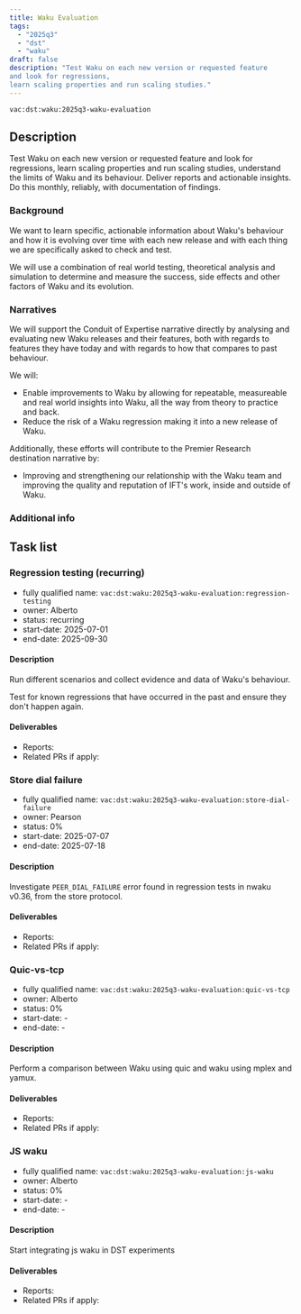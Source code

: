 ```yaml
---
title: Waku Evaluation
tags:
  - "2025q3"
  - "dst"
  - "waku"
draft: false
description: "Test Waku on each new version or requested feature
and look for regressions,
learn scaling properties and run scaling studies."
---
```


`vac:dst:waku:2025q3-waku-evaluation`

## Description
Test Waku on each new version or requested feature
and look for regressions,
learn scaling properties and run scaling studies,
understand the limits of Waku and its behaviour.
Deliver reports and actionable insights.
Do this monthly, reliably, with documentation of findings.

### Background

We want to learn specific, actionable information
about Waku's behaviour
and how it is evolving over time
with each new release
and with each thing we are specifically asked to check and test.

We will use a combination of real world testing,
theoretical analysis and simulation
to determine and measure the success,
side effects and other factors of Waku and its evolution.

### Narratives
We will support the Conduit of Expertise narrative directly
by analysing and evaluating new Waku releases and their features,
both with regards to features they have today
and with regards to how that compares to past behaviour.

We will:

* Enable improvements to Waku
  by allowing for repeatable, measureable
  and real world insights into Waku,
  all the way from theory to practice and back.
* Reduce the risk of a Waku regression
  making it into a new release of Waku.

Additionally, these efforts will contribute
to the Premier Research destination narrative by:

* Improving and strengthening our relationship with the Waku team
  and improving the quality and reputation of IFT's work, inside
  and outside of Waku.

### Additional info

## Task list

### Regression testing (recurring)

* fully qualified name: `vac:dst:waku:2025q3-waku-evaluation:regression-testing`
* owner: Alberto
* status: recurring
* start-date: 2025-07-01
* end-date: 2025-09-30

#### Description
Run different scenarios
and collect evidence and data
of Waku's behaviour.

Test for known regressions
that have occurred in the past
and ensure they don't happen again.

#### Deliverables
- Reports:
- Related PRs if apply:

### Store dial failure

* fully qualified name: `vac:dst:waku:2025q3-waku-evaluation:store-dial-failure`
* owner: Pearson
* status: 0%
* start-date: 2025-07-07
* end-date: 2025-07-18

#### Description

Investigate `PEER_DIAL_FAILURE` error found in regression tests in nwaku v0.36, from the store protocol.

#### Deliverables
- Reports:
- Related PRs if apply:

### Quic-vs-tcp

* fully qualified name: `vac:dst:waku:2025q3-waku-evaluation:quic-vs-tcp`
* owner: Alberto
* status: 0%
* start-date: -
* end-date: -

#### Description

Perform a comparison between Waku using quic and waku using mplex and yamux.

#### Deliverables
- Reports:
- Related PRs if apply:

### JS waku

* fully qualified name: `vac:dst:waku:2025q3-waku-evaluation:js-waku`
* owner: Alberto
* status: 0%
* start-date: -
* end-date: -

#### Description

Start integrating js waku in DST experiments

#### Deliverables
- Reports:
- Related PRs if apply:
